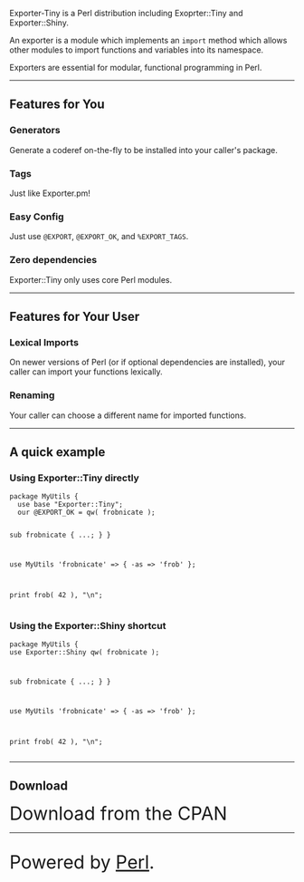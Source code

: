 <div class="text-center my-5 pt-5 mx-auto w-lg-50">
	<p class="lead">Exporter-Tiny is a Perl distribution including Exoprter::Tiny and Exporter::Shiny.</p>
	<p class="lead">An exporter is a module which implements an <code>import</code> method which allows other modules to import functions and variables into its namespace.</p>
	<p class="lead">Exporters are essential for modular, functional programming in Perl.</p>
</div>

----

<div class="text-center">
	<h2 class="display-1">Features for You</h2>
	<h3>Generators</h3>
	<p>Generate a coderef on-the-fly to be installed into your caller's package.</p>
	<h3>Tags</h3>
	<p>Just like Exporter.pm!</p>
	<h3>Easy Config</h3>
	<p>Just use <code>@EXPORT</code>, <code>@EXPORT_OK</code>, and <code>%EXPORT_TAGS</code>.</p>
	<h3>Zero dependencies</h3>
	<p>Exporter::Tiny only uses core Perl modules.</p>
</div>

----

<div class="text-center">
	<h2 class="display-1">Features for Your User</h2>
	<h3>Lexical Imports</h3>
	<p>On newer versions of Perl (or if optional dependencies are installed), your caller can import your functions lexically.</p>
	<h3>Renaming</h3>
	<p>Your caller can choose a different name for imported functions.</p>
</div>

----

<h2 class="display-1 text-center pb-3">A quick example</h2>

<div class="row">
	<div class="col-lg-6">
		<h3>Using Exporter::Tiny directly</h3>
		<pre><code>package MyUtils {
  use base "Exporter::Tiny";
  our @EXPORT_OK = qw( frobnicate );
  
  sub frobnicate {
    ...;
  }
}

use MyUtils 'frobnicate' => { -as => 'frob' };

print frob( 42 ), "\n";</code></pre>
	</div>
	<div class="col-lg-6">
		<h3>Using the Exporter::Shiny shortcut</h3>
		<pre><code>package MyUtils {
  use Exporter::Shiny qw( frobnicate );
  
  sub frobnicate {
    ...;
  }
}

use MyUtils 'frobnicate' => { -as => 'frob' };

print frob( 42 ), "\n";</code></pre>
	</div>

</div>

----

<div class="text-center">
	<h2 class="display-1">Download</h2>
	<p><a style="font-size:2rem;text-decoration:none" href="https://metacpan.org/dist/Exporter-Tiny"><i class="fa-solid fa-download"></i> Download from the CPAN</a></p>
</div>


----

<div class="text-center">
	<p style="font-size:2rem">Powered by <a class="text-decoration:none" href="http://www.perl.org/">Perl</a>.</p>
</div>